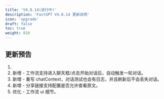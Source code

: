 ```yaml
---
title: 'V4.8.14(进行中)'
description: 'FastGPT V4.8.14 更新说明'
icon: 'upgrade'
draft: false
toc: true
weight: 810
---
```


## 更新预告

1. 
2. 新增 - 工作流支持进入聊天框/点击开始对话后，自动触发一轮对话。
3. 新增 - 重写 chatContext，对话测试也会有日志，并且刷新后不会丢失对话。
4. 新增 - 分享链接支持配置是否允许查看原文。
5. 优化 - 工作流 ui 细节。
